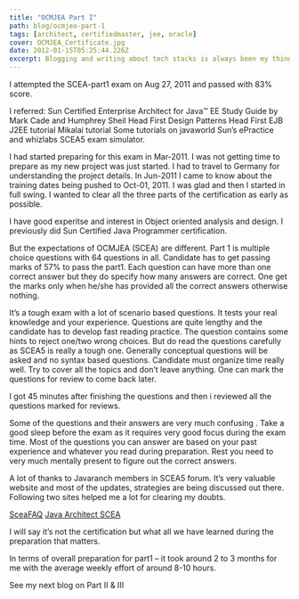 ```yaml
---
title: "OCMJEA Part I"
path: blog/ocmjea-part-1
tags: [architect, certifiedmaster, jee, oracle]
cover: OCMJEA_Certificate.jpg
date: 2012-01-15T05:25:44.226Z
excerpt: Blogging and writing about tech stacks is always been my thing. I will start with one of my most happiest moments of life which is passing Oracle Certified Master, Java EE 5 Enterprise Architect certification(OCMJEA), previously known as Sun Certified Enterprise Architect (SCEA).
---
```


I attempted the SCEA-part1 exam on Aug 27, 2011 and passed with 83% score.

I referred:
Sun Certified Enterprise Architect for Java™ EE Study Guide by Mark Cade and Humphrey Sheil
Head First Design Patterns
Head First EJB
J2EE tutorial
Mikalai tutorial
Some tutorials on javaworld
Sun’s ePractice and whizlabs SCEA5 exam simulator.

I had started preparing for this exam in Mar-2011. I was not getting time to prepare as my new project was just started. I had to travel to Germany for understanding the project details. In Jun-2011 I came to know about the training dates being pushed to Oct-01, 2011. I was glad and then I started in full swing. I wanted to clear all the three parts of the certification as early as possible.

I have good experitse and interest in Object oriented analysis and design. I previously did Sun Certified Java Programmer certification.

But the expectations of OCMJEA (SCEA) are different. Part 1 is multiple choice questions with 64 questions in all. Candidate has to get passing marks of 57% to pass the part1. Each question can have more than one correct answer but they do specify how many answers are correct. One get the marks only when he/she has provided all the correct answers otherwise nothing.

It’s a tough exam with a lot of scenario based questions. It tests your real knowledge and your experience. Questions are quite lengthy and the candidate has to develop fast reading practice. The question contains some hints to reject one/two wrong choices. But do read the questions carefully as SCEA5 is really a tough one. Generally conceptual questions will be asked and no syntax based questions. Candidate must organize time really well. Try to cover all the topics and don’t leave anything. One can mark the questions for review to come back later.

I got 45 minutes after finishing the questions and then i reviewed all the questions marked for reviews.

Some of the questions and their answers are very much confusing . Take a good sleep before the exam as it requires very good focus during the exam time. Most of the questions you can answer are based on your past experience and whatever you read during preparation. Rest you need to very much mentally present to figure out the correct answers.

A lot of thanks to Javaranch members in SCEA5 forum. It’s very valuable website and most of the updates, strategies are being discussed out there. Following two sites helped me a lot for clearing my doubts.

[SceaFAQ](http://www.coderanch.com/how-to/java/SceaFaq "SceaFAQ")
[Java Architect SCEA](http://www.coderanch.com/forums/f-26/java-Architect-SCEA "Java Architect SCEA")

I will say it’s not the certification but what all we have learned during the preparation that matters.

In terms of overall preparation for part1 – it took around 2 to 3 months for me with the average weekly effort of around 8-10 hours.

See my next blog on Part II & III
